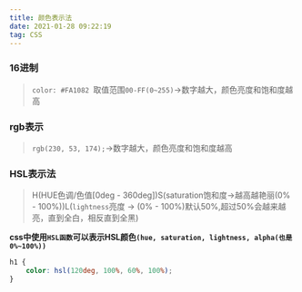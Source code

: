 ```yaml
---
title: 颜色表示法
date: 2021-01-28 09:22:19
tag: CSS
---
```


### 16进制
>`color: #FA1082 `取值范围`00-FF(0~255)`->数字越大，颜色亮度和饱和度越高

### rgb表示
>`rgb(230, 53, 174);`->数字越大，颜色亮度和饱和度越高

### HSL表示法
>H(HUE色调/色值[0deg - 360deg])S(saturation饱和度->越高越艳丽(0% - 100%))L(`lightness`亮度 -> (0% - 100%)默认50%,超过50%会越来越亮，直到全白，相反直到全黑)

**css中使用`HSL函数`可以表示HSL颜色`(hue, saturation, lightness, alpha(也是0%~100%))`**
```css
h1 {
    color: hsl(120deg, 100%, 60%, 100%);
}
```